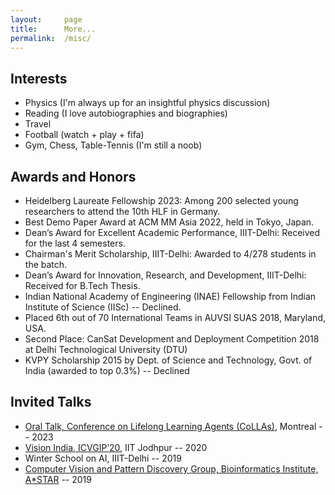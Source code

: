 ```yaml
---
layout:     page
title:      More...
permalink:  /misc/
---
```


<style type="text/css">
    strong {
        color: #3498db;
        font-weight: 400;
    }
    blockquote {
        padding: 0px 23px;
    }
</style>

## Interests

- Physics (I'm always up for an insightful physics discussion)
- Reading (I love autobiographies and biographies)
- Travel
- Football (watch + play + fifa)
- Gym, Chess, Table-Tennis (I'm still a noob)

## Awards and Honors

- Heidelberg Laureate Fellowship 2023: Among 200 selected young researchers to attend the 10th HLF in Germany. 
- Best Demo Paper Award at ACM MM Asia 2022, held in Tokyo, Japan.
- Dean’s Award for Excellent Academic Performance, IIIT-Delhi: Received for the last 4 semesters.
- Chairman's Merit Scholarship, IIIT-Delhi: Awarded to 4/278 students in the batch.
- Dean’s Award for Innovation, Research, and Development, IIIT-Delhi: Received for B.Tech Thesis.
- Indian National Academy of Engineering (INAE) Fellowship from Indian Institute of Science (IISc) -- Declined.
- Placed 6th out of 70 International Teams in AUVSI SUAS 2018, Maryland, USA.
- Second Place: CanSat Development and Deployment Competition 2018 at Delhi Technological University (DTU)
- KVPY Scholarship 2015 by Dept. of Science and Technology, Govt. of India (awarded to top 0.3%) -- Declined

## Invited Talks

- [Oral Talk, Conference on Lifelong Learning Agents (CoLLAs)](https://lifelong-ml.cc/Conferences/2023/acceptedpapers), Montreal -- 2023
- [Vision India, ICVGIP’20](https://iitj.ac.in/icvgip2021/2020/visionIndia.php), IIT Jodhpur -- 2020
- Winter School on AI, IIIT-Delhi -- 2019
- [Computer Vision and Pattern Discovery Group, Bioinformatics Institute, A*STAR](https://www.a-star.edu.sg/bii/research/ciid/cvpd) -- 2019
